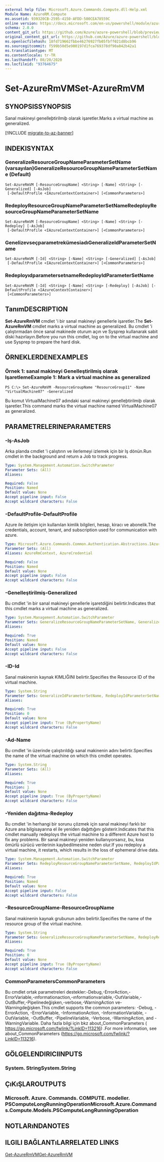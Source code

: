 ```yaml
---
external help file: Microsoft.Azure.Commands.Compute.dll-Help.xml
Module Name: AzureRM.Compute
ms.assetid: 939320CB-2595-4150-AFDD-500CEA78559C
online version: https://docs.microsoft.com/en-us/powershell/module/azurerm.compute/set-azurermvm
schema: 2.0.0
content_git_url: https://github.com/Azure/azure-powershell/blob/preview/src/ResourceManager/Compute/Commands.Compute/help/Set-AzureRmVM.md
original_content_git_url: https://github.com/Azure/azure-powershell/blob/preview/src/ResourceManager/Compute/Commands.Compute/help/Set-AzureRmVM.md
ms.openlocfilehash: 18fd719662fbbe46276927fb05fbff021d8bcb96
ms.sourcegitcommit: f599b50d5e980197d1fca769378df90a842b42a1
ms.translationtype: MT
ms.contentlocale: tr-TR
ms.lasthandoff: 08/20/2020
ms.locfileid: "93764675"
---
```

# <span data-ttu-id="aa1af-101">Set-AzureRmVM</span><span class="sxs-lookup"><span data-stu-id="aa1af-101">Set-AzureRmVM</span></span>

## <span data-ttu-id="aa1af-102">SYNOPSIS</span><span class="sxs-lookup"><span data-stu-id="aa1af-102">SYNOPSIS</span></span>
<span data-ttu-id="aa1af-103">Sanal makineyi genelleþtirilmiþ olarak işaretler.</span><span class="sxs-lookup"><span data-stu-id="aa1af-103">Marks a virtual machine as generalized.</span></span>

[!INCLUDE [migrate-to-az-banner](../../includes/migrate-to-az-banner.md)]

## <span data-ttu-id="aa1af-104">INDEKI</span><span class="sxs-lookup"><span data-stu-id="aa1af-104">SYNTAX</span></span>

### <span data-ttu-id="aa1af-105">GeneralizeResourceGroupNameParameterSetName (varsayılan)</span><span class="sxs-lookup"><span data-stu-id="aa1af-105">GeneralizeResourceGroupNameParameterSetName (Default)</span></span>
```
Set-AzureRmVM [-ResourceGroupName] <String> [-Name] <String> [-Generalized] [-AsJob]
 [-DefaultProfile <IAzureContextContainer>] [<CommonParameters>]
```

### <span data-ttu-id="aa1af-106">RedeployResourceGroupNameParameterSetName</span><span class="sxs-lookup"><span data-stu-id="aa1af-106">RedeployResourceGroupNameParameterSetName</span></span>
```
Set-AzureRmVM [-ResourceGroupName] <String> [-Name] <String> [-Redeploy] [-AsJob]
 [-DefaultProfile <IAzureContextContainer>] [<CommonParameters>]
```

### <span data-ttu-id="aa1af-107">Genelizevseçparametrekümesiadı</span><span class="sxs-lookup"><span data-stu-id="aa1af-107">GeneralizeIdParameterSetName</span></span>
```
Set-AzureRmVM [-Id] <String> [-Name] <String> [-Generalized] [-AsJob]
 [-DefaultProfile <IAzureContextContainer>] [<CommonParameters>]
```

### <span data-ttu-id="aa1af-108">Redeployıdparametersetname</span><span class="sxs-lookup"><span data-stu-id="aa1af-108">RedeployIdParameterSetName</span></span>
```
Set-AzureRmVM [-Id] <String> [-Name] <String> [-Redeploy] [-AsJob] [-DefaultProfile <IAzureContextContainer>]
 [<CommonParameters>]
```

## <span data-ttu-id="aa1af-109">Tanım</span><span class="sxs-lookup"><span data-stu-id="aa1af-109">DESCRIPTION</span></span>
<span data-ttu-id="aa1af-110">**Set-AzureRmVM** cmdlet 'i bir sanal makineyi genellerle işaretler.</span><span class="sxs-lookup"><span data-stu-id="aa1af-110">The **Set-AzureRmVM** cmdlet marks a virtual machine as generalized.</span></span>
<span data-ttu-id="aa1af-111">Bu cmdlet 'i çalıştırmadan önce sanal makinede oturum açın ve Sysprep kullanarak sabit diski hazırlayın.</span><span class="sxs-lookup"><span data-stu-id="aa1af-111">Before you run this cmdlet, log on to the virtual machine and use Sysprep to prepare the hard disk.</span></span>

## <span data-ttu-id="aa1af-112">ÖRNEKLERDEN</span><span class="sxs-lookup"><span data-stu-id="aa1af-112">EXAMPLES</span></span>

### <span data-ttu-id="aa1af-113">Örnek 1: sanal makineyi Genelleştirilmiş olarak Işaretleme</span><span class="sxs-lookup"><span data-stu-id="aa1af-113">Example 1: Mark a virtual machine as generalized</span></span>
```
PS C:\> Set-AzureRmVM -ResourceGroupName "ResourceGroup11" -Name "VirtualMachine07" -Generalized
```

<span data-ttu-id="aa1af-114">Bu komut VirtualMachine07 adındaki sanal makineyi genelleþtirilmiþ olarak işaretler.</span><span class="sxs-lookup"><span data-stu-id="aa1af-114">This command marks the virtual machine named VirtualMachine07 as generalized.</span></span>

## <span data-ttu-id="aa1af-115">PARAMETRELERINE</span><span class="sxs-lookup"><span data-stu-id="aa1af-115">PARAMETERS</span></span>

### <span data-ttu-id="aa1af-116">-Iş</span><span class="sxs-lookup"><span data-stu-id="aa1af-116">-AsJob</span></span>
<span data-ttu-id="aa1af-117">Arka planda cmdlet 'i çalıştırın ve ilerlemeyi izlemek için bir Iş dönün.</span><span class="sxs-lookup"><span data-stu-id="aa1af-117">Run cmdlet in the background and return a Job to track progress.</span></span>

```yaml
Type: System.Management.Automation.SwitchParameter
Parameter Sets: (All)
Aliases:

Required: False
Position: Named
Default value: None
Accept pipeline input: False
Accept wildcard characters: False
```

### <span data-ttu-id="aa1af-118">-DefaultProfile</span><span class="sxs-lookup"><span data-stu-id="aa1af-118">-DefaultProfile</span></span>
<span data-ttu-id="aa1af-119">Azure ile iletişim için kullanılan kimlik bilgileri, hesap, kiracı ve abonelik.</span><span class="sxs-lookup"><span data-stu-id="aa1af-119">The credentials, account, tenant, and subscription used for communication with azure.</span></span>

```yaml
Type: Microsoft.Azure.Commands.Common.Authentication.Abstractions.IAzureContextContainer
Parameter Sets: (All)
Aliases: AzureRmContext, AzureCredential

Required: False
Position: Named
Default value: None
Accept pipeline input: False
Accept wildcard characters: False
```

### <span data-ttu-id="aa1af-120">-Genelleştirilmiş</span><span class="sxs-lookup"><span data-stu-id="aa1af-120">-Generalized</span></span>
<span data-ttu-id="aa1af-121">Bu cmdlet 'in bir sanal makineyi genellerle işaretdiğini belirtir.</span><span class="sxs-lookup"><span data-stu-id="aa1af-121">Indicates that this cmdlet marks a virtual machine as generalized.</span></span>

```yaml
Type: System.Management.Automation.SwitchParameter
Parameter Sets: GeneralizeResourceGroupNameParameterSetName, GeneralizeIdParameterSetName
Aliases:

Required: True
Position: Named
Default value: None
Accept pipeline input: False
Accept wildcard characters: False
```

### <span data-ttu-id="aa1af-122">-ID</span><span class="sxs-lookup"><span data-stu-id="aa1af-122">-Id</span></span>
<span data-ttu-id="aa1af-123">Sanal makinenin kaynak KIMLIĞINI belirtir.</span><span class="sxs-lookup"><span data-stu-id="aa1af-123">Specifies the Resource ID of the virtual machine.</span></span>

```yaml
Type: System.String
Parameter Sets: GeneralizeIdParameterSetName, RedeployIdParameterSetName
Aliases:

Required: True
Position: 0
Default value: None
Accept pipeline input: True (ByPropertyName)
Accept wildcard characters: False
```

### <span data-ttu-id="aa1af-124">-Ad</span><span class="sxs-lookup"><span data-stu-id="aa1af-124">-Name</span></span>
<span data-ttu-id="aa1af-125">Bu cmdlet 'in üzerinde çalıştırıldığı sanal makinenin adını belirtir.</span><span class="sxs-lookup"><span data-stu-id="aa1af-125">Specifies the name of the virtual machine on which this cmdlet operates.</span></span>

```yaml
Type: System.String
Parameter Sets: (All)
Aliases:

Required: True
Position: 1
Default value: None
Accept pipeline input: True (ByPropertyName)
Accept wildcard characters: False
```

### <span data-ttu-id="aa1af-126">-Yeniden dağıtma</span><span class="sxs-lookup"><span data-stu-id="aa1af-126">-Redeploy</span></span>
<span data-ttu-id="aa1af-127">Bu cmdlet 'in herhangi bir sorunu çözmek için sanal makineyi farklı bir Azure ana bilgisayarına el ile yeniden dağıttığını gösterir.</span><span class="sxs-lookup"><span data-stu-id="aa1af-127">Indicates that this cmdlet manually redeploys the virtual machine to a different Azure host to fix any problems.</span></span>
<span data-ttu-id="aa1af-128">Bir sanal makineyi yeniden kullanıyorsanız, bu, kısa ömürlü sürücü verilerinin kaybedilmesine neden olur.</span><span class="sxs-lookup"><span data-stu-id="aa1af-128">If you redeploy a virtual machine, it restarts, which results in the loss of ephemeral drive data.</span></span>

```yaml
Type: System.Management.Automation.SwitchParameter
Parameter Sets: RedeployResourceGroupNameParameterSetName, RedeployIdParameterSetName
Aliases:

Required: True
Position: Named
Default value: None
Accept pipeline input: False
Accept wildcard characters: False
```

### <span data-ttu-id="aa1af-129">-ResourceGroupName</span><span class="sxs-lookup"><span data-stu-id="aa1af-129">-ResourceGroupName</span></span>
<span data-ttu-id="aa1af-130">Sanal makinenin kaynak grubunun adını belirtir.</span><span class="sxs-lookup"><span data-stu-id="aa1af-130">Specifies the name of the resource group of the virtual machine.</span></span>

```yaml
Type: System.String
Parameter Sets: GeneralizeResourceGroupNameParameterSetName, RedeployResourceGroupNameParameterSetName
Aliases:

Required: True
Position: 0
Default value: None
Accept pipeline input: True (ByPropertyName)
Accept wildcard characters: False
```

### <span data-ttu-id="aa1af-131">CommonParameters</span><span class="sxs-lookup"><span data-stu-id="aa1af-131">CommonParameters</span></span>
<span data-ttu-id="aa1af-132">Bu cmdlet ortak parametreleri destekler:-Debug,-ErrorAction,-ErrorVariable,-ınformationaction,-ınformationvariable,-OutVariable,-OutBuffer,-Pipelinedeğişken,-verbose,-WarningAction ve-Warningdeğişken.</span><span class="sxs-lookup"><span data-stu-id="aa1af-132">This cmdlet supports the common parameters: -Debug, -ErrorAction, -ErrorVariable, -InformationAction, -InformationVariable, -OutVariable, -OutBuffer, -PipelineVariable, -Verbose, -WarningAction, and -WarningVariable.</span></span> <span data-ttu-id="aa1af-133">Daha fazla bilgi için bkz about_CommonParameters ( https://go.microsoft.com/fwlink/?LinkID=113216) .</span><span class="sxs-lookup"><span data-stu-id="aa1af-133">For more information, see about_CommonParameters (https://go.microsoft.com/fwlink/?LinkID=113216).</span></span>

## <span data-ttu-id="aa1af-134">GÖLGELENDIRICI</span><span class="sxs-lookup"><span data-stu-id="aa1af-134">INPUTS</span></span>

### <span data-ttu-id="aa1af-135">System. String</span><span class="sxs-lookup"><span data-stu-id="aa1af-135">System.String</span></span>

## <span data-ttu-id="aa1af-136">ÇıKıŞLAR</span><span class="sxs-lookup"><span data-stu-id="aa1af-136">OUTPUTS</span></span>

### <span data-ttu-id="aa1af-137">Microsoft. Azure. Commands. COMPUTE. modeller. PSComputeLongRunningOperation</span><span class="sxs-lookup"><span data-stu-id="aa1af-137">Microsoft.Azure.Commands.Compute.Models.PSComputeLongRunningOperation</span></span>

## <span data-ttu-id="aa1af-138">NOTLARıNDA</span><span class="sxs-lookup"><span data-stu-id="aa1af-138">NOTES</span></span>

## <span data-ttu-id="aa1af-139">ILGILI BAĞLANTıLAR</span><span class="sxs-lookup"><span data-stu-id="aa1af-139">RELATED LINKS</span></span>

[<span data-ttu-id="aa1af-140">Get-AzureRmVM</span><span class="sxs-lookup"><span data-stu-id="aa1af-140">Get-AzureRmVM</span></span>](./Get-AzureRmVM.md)


